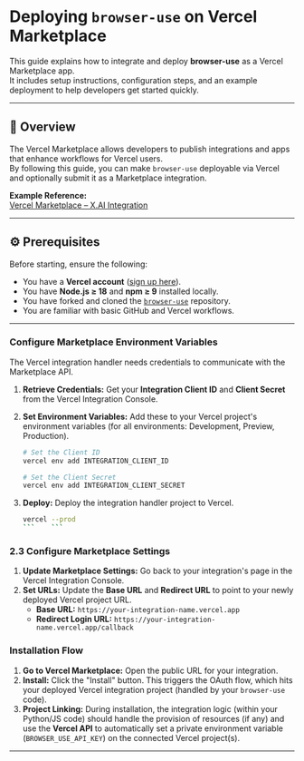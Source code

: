 # Deploying `browser-use` on Vercel Marketplace

This guide explains how to integrate and deploy **browser-use** as a Vercel Marketplace app.  
It includes setup instructions, configuration steps, and an example deployment to help developers get started quickly.

---

## 📘 Overview

The Vercel Marketplace allows developers to publish integrations and apps that enhance workflows for Vercel users.  
By following this guide, you can make `browser-use` deployable via Vercel and optionally submit it as a Marketplace integration.

**Example Reference:**  
[Vercel Marketplace – X.AI Integration](https://vercel.com/marketplace/xai)

---

## ⚙️ Prerequisites

Before starting, ensure the following:

- You have a **Vercel account** ([sign up here](https://vercel.com/signup)).
- You have **Node.js ≥ 18** and **npm ≥ 9** installed locally.
- You have forked and cloned the [`browser-use`](https://github.com/browser-use/browser-use) repository.
- You are familiar with basic GitHub and Vercel workflows.

---
### Configure Marketplace Environment Variables

The Vercel integration handler needs credentials to communicate with the Marketplace API.

1.  **Retrieve Credentials:** Get your **Integration Client ID** and **Client Secret** from the Vercel Integration Console.
2.  **Set Environment Variables:** Add these to your Vercel project's environment variables (for all environments: Development, Preview, Production).

    ```bash
    # Set the Client ID
    vercel env add INTEGRATION_CLIENT_ID 

    # Set the Client Secret
    vercel env add INTEGRATION_CLIENT_SECRET
3. **Deploy:** Deploy the integration handler project to Vercel.
    ```bash
    vercel --prod
    ```    ```
### 2.3 Configure Marketplace Settings

1.  **Update Marketplace Settings:** Go back to your integration's page in the Vercel Integration Console.
2.  **Set URLs:** Update the **Base URL** and **Redirect URL** to point to your newly deployed Vercel project URL.
    * **Base URL:** `https://your-integration-name.vercel.app`
    * **Redirect Login URL:** `https://your-integration-name.vercel.app/callback`

###  Installation Flow

1.  **Go to Vercel Marketplace:** Open the public URL for your integration.
2.  **Install:** Click the "Install" button. This triggers the OAuth flow, which hits your deployed Vercel integration project (handled by your `browser-use` code).
3.  **Project Linking:** During installation, the integration logic (within your Python/JS code) should handle the provision of resources (if any) and use the **Vercel API** to automatically set a private environment variable (`BROWSER_USE_API_KEY`) on the connected Vercel project(s).

---